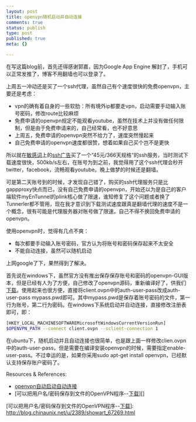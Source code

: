 ```yaml
--- 
layout: post
title: openvpn随机启动并自动连接
comments: true
status: publish
type: post
published: true
meta: {}

---
```


在写这篇blog前，首先还得感谢郭嘉，因为Google App Engine
解封了，手机可以正常发推了，博客不用翻墙也可以登录了。

上周五一冲动还是买了一个ssh代理，虽然自己有个速度很快的免费openvpn，主要还是考虑：

-   vpn的确有着自身的一些软肋：所有境外ip都要走vpn，启动需要手动输入账号密码，修改route比较麻烦
-   免费申请的openvpn规定不能观看youtube，虽然在技术上并没有做任何限制，但是由于免费申请来的，自己经常看，也不好意思
-   上周五，免费申请的openvpn突然不给力了，速度突然慢起来
-   自己免费申请的openvpn速度都很赞，想着如果自己买个岂不是更快

所以就在[敏感词][]上的[ssh广告][]买了一个“45元/366天规格“的ssh服务，当时测试下载速度很快，500kb/s左右，在账号为到之前，我觉得用了这个ssh代理会秒开twitter，facebook，流畅观看youtube。晚上做梦的时候还是翻墙。

可是第二天账号到的时候，才发现自己错了，购买的ssh代理服务只是比gappproxy快点而已，没有自己免费申请的openvpn，开始还以为是自己的客户端软件myEnTunnel的plink核心做了限速，谁知修复了这个问题或者换了Tunnerler都不管用，现在我才意识到下载测试速度跟真是翻墙代理的速度不是一个概念，很有可能是代理服务器对账号做了限速。自己不得不换回免费申请的openvpn。

使用openvpn时，觉得有几点不爽：

-   每次都要手动输入账号密码，官方认为将账号和密码保存起来不太安全
-   不能自动连接，虽然可以随机启动

上网google了下，果然得到了解决。

首先说在windows下，虽然官方没有推出保存保存账号和密码的openvpn-GUI版本，但是已经有人为了方便，自己修改了openvpn源码，重新编译好了，供我们[下载][]。使用起来也很方便，直接将client.ovpn中的auth-user-pass改成auth-user-pass
mypass.pwd即可。其中mypass.pwd是保存着账号密码的文件，第一行为账号，第二行为密码。在windows下系统启动并自动连接，直接修改注册表即可，即：

~~~~ bash
[HKEY_LOCAL_MACHINESOFTWAREMicrosoftWindowsCurrentVersionRun]
$OPENVPN_PATH --connect client.ovpn --sclient-connection 1
~~~~

在ubuntu下，随机启动并且自动连接也很简单，也是跟上面一样修改clien.ovpn中的auth-user-pass，但是需要在编译安装openvpn的时候，需要指定enable-user-pass。不过幸运的是，如果你采用sudo
apt-get install openvpn，已经默认支持保存账户密码了。

Resources & References:

-   [openvpn自动启动自动连接][]
-   [可以把用户名/密码保存到文件的OpenVPN程序--[下载]][]

  [敏感词]: https://tuite.im
  [ssh广告]: http://www.fishnote.net/?page_id=276
  [下载]: http://blog.chinaunix.net/u/2389/upfile/060414190738.rar
  [openvpn自动启动自动连接]: http://www.lostinbeijing.com/2010/04/openvpn-autostart-and-auto-connect/
  [可以把用户名/密码保存到文件的OpenVPN程序--[下载]]: http://blog.chinaunix.net/u/2389/showart_67269.html
